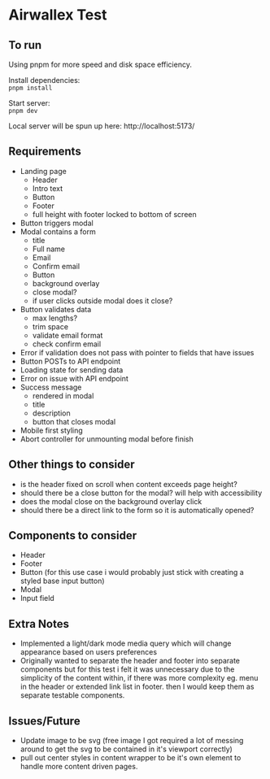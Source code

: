 # Airwallex Test

## To run
Using pnpm for more speed and disk space efficiency.  

Install dependencies:  
`pnpm install`  

Start server:  
`pnpm dev`  

Local server will be spun up here: http://localhost:5173/  

## Requirements
- Landing page
  - Header
  - Intro text
  - Button
  - Footer
  - full height with footer locked to bottom of screen
- Button triggers modal
- Modal contains a form
  - title
  - Full name
  - Email
  - Confirm email
  - Button
  - background overlay
  - close modal?
  - if user clicks outside modal does it close?
- Button validates data
  - max lengths?
  - trim space
  - validate email format
  - check confirm email
- Error if validation does not pass with pointer to fields that have issues
- Button POSTs to API endpoint
- Loading state for sending data
- Error on issue with API endpoint
- Success message
  - rendered in modal
  - title
  - description
  - button that closes modal
- Mobile first styling
- Abort controller for unmounting modal before finish


## Other things to consider
- is the header fixed on scroll when content exceeds page height?
- should there be a close button for the modal? will help with accessibility
- does the modal close on the background overlay click
- should there be a direct link to the form so it is automatically opened?


## Components to consider
- Header
- Footer
- Button (for this use case i would probably just stick with creating a styled base input button)
- Modal
- Input field

## Extra Notes
- Implemented a light/dark mode media query which will change appearance based on users preferences
- Originally wanted to separate the header and footer into separate components but for this test i felt it was unnecessary due to the simplicity of the content within, if there was more complexity eg. menu in the header or extended link list in footer. then I would keep them as separate testable components.


## Issues/Future
- Update image to be svg (free image I got required a lot of messing around to get the svg to be contained in it's viewport correctly)
- pull out center styles in content wrapper to be it's own element to handle more content driven pages.